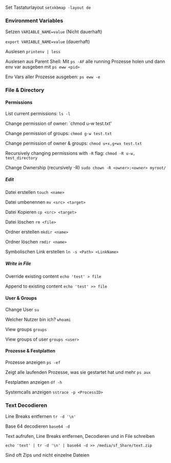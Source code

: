 Set Tastaturlayout
`setxkbmap -layout de`

### Environment Variables
Setzen
`VARIABLE_NAME=value`
(Nicht dauerhaft)

`export VARIABLE_NAME=value`
(dauerhaft)

Auslesen
`printenv | less`

Auslesen aus Parent Shell:
Mit `ps -AF` alle running Prozesse holen und dann env var ausgeben mit
`ps eww <pid>`

Env Vars aller Prozesse ausgeben:
`ps eww -e`

### File & Directory
#### Permissions
List current permissions: 
`ls -l`

Change permission of owner:
`chmod u-w test.txt'

Change permission of groups:
`chmod g-w test.txt`

Change permission of owner & groups:
`chmod u+x,g+wx test.txt`

Recursively changing permissions with `-R` flag:
`chmod -R u-w, test_directory`

Change Ownership (recursively -R)
`sudo chown -R <owner>:<owner> myroot/`
##### Edit
Datei erstellen
`touch <name>`

Datei umbenennen
`mv <src> <target>`

Datei Kopieren
`cp <src> <target>`

Datei löschen
`rm <file>`

Ordner erstellen
`mkdir <name>`

Ordner löschen
`rmdir <name>`

Symbolischen Link erstellen
`ln -s <Path> <LinkName>`

##### Write in File
Override existing content
`echo 'test' > file`

Append to existing content
`echo 'test' >> file`

#### User & Groups
Change User
`su`

Welcher Nutzer bin ich?
`whoami`

View groups
`groups`

View groups of user
`groups <user>`

#### Prozesse & Festplatten
Prozesse anzeigen
`ps -ef`

Zeigt alle laufenden Prozesse, was sie gestartet hat und mehr
`ps aux`

Festplatten anzeigen
`df -h`

Systemcalls anzeigen
`sstrace -p <ProcessID>`

### Text Decodieren
Line Breaks entfernen
`tr -d '\n'`

Base 64 decodieren
`base64 -d`

Text aufrufen, Line Breaks entfernen, Decodieren und in File schreiben
```
echo 'text' | tr -d '\n' | base64 -d >> /media/sf_Share/text.zip
```
Sind oft Zips und nicht einzelne Dateien